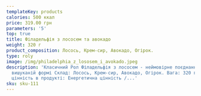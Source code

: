 ```yaml
---
templateKey: products
calories: 500 ккал
price: 319.00 грн
parameters: '5'
top: true
title: Філадельфія з лососем та авокадо
weight: 320 г
product_composition: Лосось, Крем-сир, Авокадо, Огірок.
type: roly
image: /img/philadelphia_z_lososem_i_avokado.jpeg
description: 'Класичний Рол Філадельфія з лососем - неймовірне поєднання у
  вишуканій формі Склад: Лосось, Крем-сир, Авокадо, Огірок. Вага: 320 г. Харчова
  цінність в продукті: Енергетична цінність /...'
sku: sku-111
---
```

